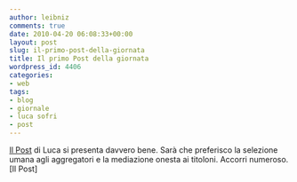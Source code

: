 ```yaml
---
author: leibniz
comments: true
date: 2010-04-20 06:08:33+00:00
layout: post
slug: il-primo-post-della-giornata
title: Il primo Post della giornata
wordpress_id: 4406
categories:
- web
tags:
- blog
- giornale
- luca sofri
- post
---
```


[Il Post](http://www.ilpost.it) di Luca si presenta davvero bene. Sarà che preferisco la selezione umana agli aggregatori e la mediazione onesta ai titoloni. Accorri numeroso. [Il Post]
